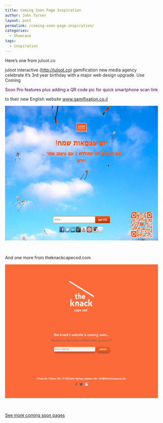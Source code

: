 ```yaml
---
title: Coming Soon Page Inspiration
author: John Turner
layout: post
permalink: /coming-soon-page-inspiration/
categories:
  - Showcase
tags:
  - inspiration
---
```

Here&#8217;s one from <span style="color: #2b2b2b;">juloot.co</span>

<span style="color: #222222;">juloot interactive (</span><a style="color: #1155cc;" href="http://juloot.co/" target="_blank">http://juloot.co</a><span style="color: #222222;">) gamification new media agency</span><br style="color: #222222;" /><span style="color: #222222;">celebrate it’s 3rd year birthday with a major web design upgrade. Use Coming</span>

<div class="im" style="color: #500050;">
  Soon Pro features plus adding a QR code pic for quick smartphone scan link
</div>

<span style="color: #222222;">to their new English website www.gamifixation.co.il</span>

[<img class="alignnone size-large wp-image-692" src="/wp-content/uploads/2014/05/juloot.co_-600x444.png" alt="juloot.co" width="600" height="444" />][1]

&nbsp;

And one more from theknackcapecod.com

[<img class="alignnone size-large wp-image-691" src="/wp-content/uploads/2014/05/theknackcapecod.com_-600x441.png" alt="theknackcapecod.com" width="600" height="441" />][2]

&nbsp;

[See more coming soon pages][3]

&nbsp;

 [1]: /wp-content/uploads/2014/05/juloot.co_.png
 [2]: /wp-content/uploads/2014/05/theknackcapecod.com_.png
 [3]: /showcase/
